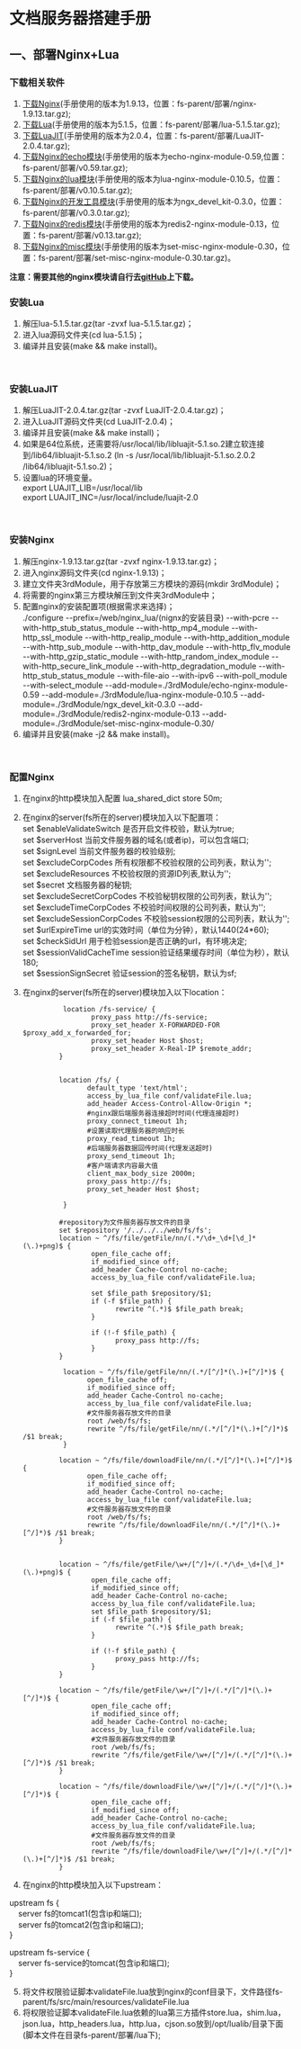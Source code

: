 # 文档服务器搭建手册

## 一、部署Nginx+Lua
### 下载相关软件
1. [下载Nginx](http://nginx.org/)(手册使用的版本为1.9.13，位置：fs-parent/部署/nginx-1.9.13.tar.gz);
2. [下载Lua](http://www.lua.org/)(手册使用的版本为5.1.5，位置：fs-parent/部署/lua-5.1.5.tar.gz);
3. [下载LuaJIT](http://luajit.org/)(手册使用的版本为2.0.4，位置：fs-parent/部署/LuaJIT-2.0.4.tar.gz);
4. [下载Nginx的echo模块](https://github.com/openresty/echo-nginx-module/tags)(手册使用的版本为echo-nginx-module-0.59,位置：fs-parent/部署/v0.59.tar.gz);
5. [下载Nginx的lua模块](https://github.com/openresty/lua-nginx-module/tags)(手册使用的版本为lua-nginx-module-0.10.5，位置：fs-parent/部署/v0.10.5.tar.gz);
6. [下载Nginx的开发工具模块](https://github.com/simpl/ngx_devel_kit/)(手册使用的版本为ngx_devel_kit-0.3.0，位置：fs-parent/部署/v0.3.0.tar.gz);
7. [下载Nginx的redis模块](https://github.com/openresty/redis2-nginx-module)(手册使用的版本为redis2-nginx-module-0.13，位置：fs-parent/部署/v0.13.tar.gz);
8. [下载Nginx的misc模块](https://github.com/openresty/set-misc-nginx-module)(手册使用的版本为set-misc-nginx-module-0.30，位置：fs-parent/部署/set-misc-nginx-module-0.30.tar.gz)。

**注意：需要其他的nginx模块请自行去[gitHub](https://github.com/)上下载。**
### 安装Lua
1. 解压lua-5.1.5.tar.gz(tar -zvxf lua-5.1.5.tar.gz)；
2. 进入lua源码文件夹(cd lua-5.1.5)；
3. 编译并且安装(make &amp;&amp; make install)。
<br>

### 安装LuaJIT
1. 解压LuaJIT-2.0.4.tar.gz(tar -zvxf LuaJIT-2.0.4.tar.gz)；
2. 进入LuaJIT源码文件夹(cd LuaJIT-2.0.4)；
3. 编译并且安装(make &amp;&amp; make install)；
4. 如果是64位系统，还需要将/usr/local/lib/libluajit-5.1.so.2建立软连接到/lib64/libluajit-5.1.so.2
(ln -s  /usr/local/lib/libluajit-5.1.so.2.0.2 /lib64/libluajit-5.1.so.2)；
5. 设置lua的环境变量。<br>
export LUAJIT_LIB=/usr/local/lib<br>
export LUAJIT_INC=/usr/local/include/luajit-2.0
<br>

### 安装Nginx
1. 解压nginx-1.9.13.tar.gz(tar -zvxf nginx-1.9.13.tar.gz)；
2.  进入nginx源码文件夹(cd nginx-1.9.13)；
3. 建立文件夹3rdModule，用于存放第三方模块的源码(mkdir 3rdModule)；
4. 将需要的nginx第三方模块解压到文件夹3rdModule中；
5. 配置nginx的安装配置项(根据需求来选择)；<br>
./configure  --prefix=/web/nginx_lua/(nignx的安装目录) --with-pcre --with-http_stub_status_module --with-http_mp4_module --with-http_ssl_module --with-http_realip_module --with-http_addition_module --with-http_sub_module --with-http_dav_module --with-http_flv_module --with-http_gzip_static_module --with-http_random_index_module --with-http_secure_link_module --with-http_degradation_module --with-http_stub_status_module --with-file-aio --with-ipv6 --with-poll_module --with-select_module --add-module=./3rdModule/echo-nginx-module-0.59 --add-module=./3rdModule/lua-nginx-module-0.10.5 --add-module=./3rdModule/ngx_devel_kit-0.3.0 --add-module=./3rdModule/redis2-nginx-module-0.13 --add-module=./3rdModule/set-misc-nginx-module-0.30/
6. 编译并且安装(make -j2 &amp;&amp; make install)。
<br>

### 配置Nginx
1. 在nginx的http模块加入配置 lua_shared_dict store 50m;
2. 在nginx的server(fs所在的server)模块加入以下配置项：<br>
        set $enableValidateSwitch 是否开启文件校验，默认为true;<br>
        set $serverHost 当前文件服务器的域名(或者ip)，可以包含端口;<br>
        set $signLevel 当前文件服务器的校验级别;<br>
        set $excludeCorpCodes 所有权限都不校验权限的公司列表，默认为'';<br>
        set $excludeResources 不校验权限的资源ID列表,默认为'';<br>
        set $secret 文档服务器的秘钥;<br>
        set $excludeSecretCorpCodes 不校验秘钥权限的公司列表，默认为'';<br>
        set $excludeTimeCorpCodes 不校验时间权限的公司列表，默认为'';<br>
        set $excludeSessionCorpCodes 不校验session权限的公司列表，默认为'';<br>
        set $urlExpireTime url的实效时间（单位为分钟），默认1440(24*60);<br>
        set $checkSidUrl 用于检验session是否正确的url，有环境决定;<br>
        set $sessionValidCacheTime session验证结果缓存时间（单位为秒），默认180;<br>
        set $sessionSignSecret 验证session的签名秘钥，默认为sf;<br>
3. 在nginx的server(fs所在的server)模块加入以下location：<br>


                 location /fs-service/ {
                        proxy_pass http://fs-service;
                        proxy_set_header X-FORWARDED-FOR $proxy_add_x_forwarded_for;
                        proxy_set_header Host $host;
                        proxy_set_header X-Real-IP $remote_addr;
                }


                location /fs/ {
                       default_type 'text/html';
                       access_by_lua_file conf/validateFile.lua;
                       add_header Access-Control-Allow-Origin *;
                       #nginx跟后端服务器连接超时时间(代理连接超时)
                       proxy_connect_timeout 1h;
                       #设置读取代理服务器的响应时长
                       proxy_read_timeout 1h;
                       #后端服务器数据回传时间(代理发送超时)
                       proxy_send_timeout 1h;
                       #客户端请求内容最大值
                       client_max_body_size 2000m;
                       proxy_pass http://fs;
                       proxy_set_header Host $host;

                 }

                #repository为文件服务器存放文件的目录
                set $repository '/../../../web/fs/fs';
                location ~ ^/fs/file/getFile/nn/(.*/\d+_\d+[\d_]*(\.)+png)$ {
                        open_file_cache off;
                        if_modified_since off;
                        add_header Cache-Control no-cache;
                        access_by_lua_file conf/validateFile.lua;

                        set $file_path $repository/$1;
                        if (-f $file_path) {
                              rewrite ^(.*)$ $file_path break;
                        }

                        if (!-f $file_path) {
                              proxy_pass http://fs;
                        }
                }

                 location ~ ^/fs/file/getFile/nn/(.*/[^/]*(\.)+[^/]*)$ {
                       open_file_cache off;
                       if_modified_since off;
                       add_header Cache-Control no-cache;
                       access_by_lua_file conf/validateFile.lua;
                       #文件服务器存放文件的目录
                       root /web/fs/fs;
                       rewrite ^/fs/file/getFile/nn/(.*/[^/]*(\.)+[^/]*)$ /$1 break;
                 }

                location ~ ^/fs/file/downloadFile/nn/(.*/[^/]*(\.)+[^/]*)$ {
                       open_file_cache off;
                       if_modified_since off;
                       add_header Cache-Control no-cache;
                       access_by_lua_file conf/validateFile.lua;
                       #文件服务器存放文件的目录
                       root /web/fs/fs;
                       rewrite ^/fs/file/downloadFile/nn/(.*/[^/]*(\.)+[^/]*)$ /$1 break;
                }


                location ~ ^/fs/file/getFile/\w+/[^/]+/(.*/\d+_\d+[\d_]*(\.)+png)$ {
                        open_file_cache off;
                        if_modified_since off;
                        add_header Cache-Control no-cache;
                        access_by_lua_file conf/validateFile.lua;
                        set $file_path $repository/$1;
                        if (-f $file_path) {
                              rewrite ^(.*)$ $file_path break;
                        }

                        if (!-f $file_path) {
                              proxy_pass http://fs;
                        }
                }

                location ~ ^/fs/file/getFile/\w+/[^/]+/(.*/[^/]*(\.)+[^/]*)$ {
                        open_file_cache off;
                        if_modified_since off;
                        add_header Cache-Control no-cache;
                        access_by_lua_file conf/validateFile.lua;
                        #文件服务器存放文件的目录
                        root /web/fs/fs;
                        rewrite ^/fs/file/getFile/\w+/[^/]+/(.*/[^/]*(\.)+[^/]*)$ /$1 break;
                }

                location ~ ^/fs/file/downloadFile/\w+/[^/]+/(.*/[^/]*(\.)+[^/]*)$ {
                        open_file_cache off;
                        if_modified_since off;
                        add_header Cache-Control no-cache;
                        access_by_lua_file conf/validateFile.lua;
                        #文件服务器存放文件的目录
                        root /web/fs/fs;
                        rewrite ^/fs/file/downloadFile/\w+/[^/]+/(.*/[^/]*(\.)+[^/]*)$ /$1 break;
                }
4. 在nginx的http模块加入以下upstream：<br>

upstream  fs  {<br>
                &nbsp;&nbsp;&nbsp;&nbsp;server   fs的tomcat1(包含ip和端口);<br>
                &nbsp;&nbsp;&nbsp;&nbsp;server   fs的tomcat2(包含ip和端口);<br>
        }<br>

upstream  fs-service  {<br>
                &nbsp;&nbsp;&nbsp;&nbsp;server   fs-service的tomcat(包含ip和端口);<br>
        }<br>
        
5. 将文件权限验证脚本validateFile.lua放到nginx的conf目录下，文件路径fs-parent/fs/src/main/resources/validateFile.lua
6. 将权限验证脚本validateFile.lua依赖的lua第三方插件store.lua，shim.lua，json.lua，http_headers.lua，http.lua，cjson.so放到/opt/lualib/目录下面(脚本文件在目录fs-parent/部署/lua下);




